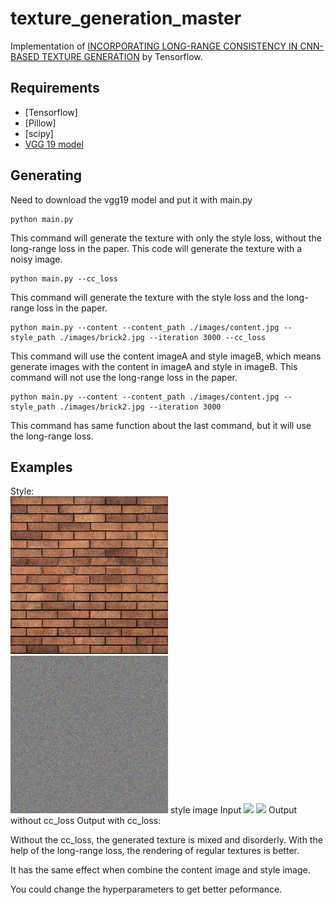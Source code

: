 # texture_generation_master

Implementation of [INCORPORATING LONG-RANGE CONSISTENCY IN CNN-BASED TEXTURE GENERATION](https://arxiv.org/pdf/1606.01286.pdf) by Tensorflow.

## Requirements
 - [Tensorflow]
 - [Pillow]
 - [scipy]
 - [VGG 19 model](https://drive.google.com/file/d/0B8QJdgMvQDrVU2cyZjFKU1RrLUU/view?usp=sharing)

## Generating
Need to download the vgg19 model and put it with main.py

```
python main.py
```
This command will generate the texture with only the style loss, without the long-range loss in the paper.
This code will generate the texture with a noisy image.

```
python main.py --cc_loss
```
This command will generate the texture with the style loss and the long-range loss in the paper.

```
python main.py --content --content_path ./images/content.jpg --style_path ./images/brick2.jpg --iteration 3000 --cc_loss
```
This command will use the content imageA and style imageB, which means generate images with the content in imageA and style in imageB.
This command will not use the long-range loss in the paper.

```
python main.py --content --content_path ./images/content.jpg --style_path ./images/brick2.jpg --iteration 3000
```
This command has same function about the last command, but it will use the long-range loss.

## Examples

<p>
Style: <br/>
<img src="https://github.com/ty625911724/texture_generation_master/blob/master/images/brick.jpg?raw=true" width="50%"/>
<img src="https://github.com/ty625911724/texture_generation_master/blob/master/images/noisy.jpg?raw=true" width="50%"/>
                  style image                                                                 Input
<img src="https://github.com/ty625911724/texture_generation_master/blob/master/images/result_style.jpg?raw=true" width="50%"/>
<img src="https://github.com/ty625911724/texture_generation_master/blob/master/images/result_cc.jpg?raw=true" width="50%"/>
                  Output without cc_loss                                             Output with cc_loss: <br/>
</p>
Without the cc_loss, the generated texture is mixed and disorderly.
With the help of the long-range loss, the rendering of regular textures is better.

It has the same effect when combine the content image and style image.

You could change the hyperparameters to get better peformance.
